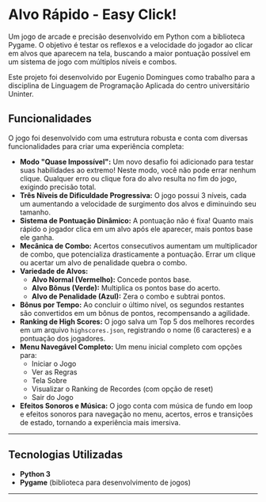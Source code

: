 # Alvo Rápido - Easy Click!

Um jogo de arcade e precisão desenvolvido em Python com a biblioteca Pygame. O objetivo é testar os reflexos e a velocidade do jogador ao clicar em alvos que aparecem na tela, buscando a maior pontuação possível em um sistema de jogo com múltiplos níveis e combos.

Este projeto foi desenvolvido por Eugenio Domingues como trabalho para a disciplina de Linguagem de Programação Aplicada do centro universitário Uninter.

## Funcionalidades

O jogo foi desenvolvido com uma estrutura robusta e conta com diversas funcionalidades para criar uma experiência completa:

- **Modo "Quase Impossível":** Um novo desafio foi adicionado para testar suas habilidades ao extremo! Neste modo, você não pode errar nenhum clique. Qualquer erro ou clique fora do alvo resulta no fim do jogo, exigindo precisão total.
- **Três Níveis de Dificuldade Progressiva:** O jogo possui 3 níveis, cada um aumentando a velocidade de surgimento dos alvos e diminuindo seu tamanho.
- **Sistema de Pontuação Dinâmico:** A pontuação não é fixa! Quanto mais rápido o jogador clica em um alvo após ele aparecer, mais pontos base ele ganha.
- **Mecânica de Combo:** Acertos consecutivos aumentam um multiplicador de combo, que potencializa drasticamente a pontuação. Errar um clique ou acertar um alvo de penalidade quebra o combo.
- **Variedade de Alvos:**
  - **Alvo Normal (Vermelho):** Concede pontos base.
  - **Alvo Bônus (Verde):** Multiplica os pontos base do acerto.
  - **Alvo de Penalidade (Azul):** Zera o combo e subtrai pontos.
- **Bônus por Tempo:** Ao concluir o último nível, os segundos restantes são convertidos em um bônus de pontos, recompensando a agilidade.
- **Ranking de High Scores:** O jogo salva um Top 5 dos melhores recordes em um arquivo `highscores.json`, registrando o nome (6 caracteres) e a pontuação dos jogadores.
- **Menu Navegável Completo:** Um menu inicial completo com opções para:
  - Iniciar o Jogo
  - Ver as Regras
  - Tela Sobre
  - Visualizar o Ranking de Recordes (com opção de reset)
  - Sair do Jogo
- **Efeitos Sonoros e Música:** O jogo conta com música de fundo em loop e efeitos sonoros para navegação no menu, acertos, erros e transições de estado, tornando a experiência mais imersiva.

---

## Tecnologias Utilizadas

- **Python 3**
- **Pygame** (biblioteca para desenvolvimento de jogos)

---
